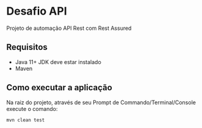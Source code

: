 # Desafio API

Projeto de automação API Rest com Rest Assured

##  Requisitos
* Java 11+ JDK deve estar instalado
* Maven

## Como executar a aplicação

Na raiz do projeto, através de seu Prompt de Commando/Terminal/Console execute o comando:

```bash
mvn clean test
```